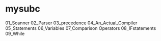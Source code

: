 # mysubc
01_Scanner
02_Parser
03_precedence
04_An_Actual_Compiler
05_Statements
06_Variables
07_Comparison Operators
08_IFstatements
09_While
